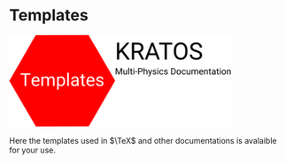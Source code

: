 # Templates

<img src="./templates_logo.png" width="400"> 

Here the templates used in $\TeX$ and other documentations is avalaible for your use.

